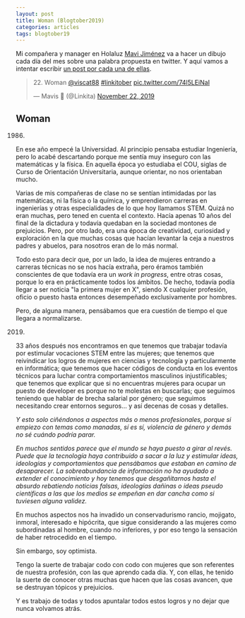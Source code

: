 ```yaml
---
layout: post
title: Woman (Blogtober2019)
categories: articles
tags: blogtober19
---
```


Mi compañera y manager en Holaluz [Mavi Jiménez](https://twitter.com/Linkita) va a hacer un dibujo cada día del mes sobre una palabra propuesta en twitter. Y aquí vamos a intentar escribir [un post por cada una de ellas](https://franiglesias.github.io/blogtober19-status/).

<blockquote class="twitter-tweet" data-conversation="none" data-theme="dark"><p lang="en" dir="ltr">22. Woman <a href="https://twitter.com/viscat88?ref_src=twsrc%5Etfw">@viscat88</a> <a href="https://twitter.com/hashtag/linkitober?src=hash&amp;ref_src=twsrc%5Etfw">#linkitober</a> <a href="https://t.co/74l5LEiNaI">pic.twitter.com/74l5LEiNaI</a></p>&mdash; Mavis 🎃 (@Linkita) <a href="https://twitter.com/Linkita/status/1197941347694587910?ref_src=twsrc%5Etfw">November 22, 2019</a></blockquote> <script async src="https://platform.twitter.com/widgets.js" charset="utf-8"></script>

## Woman

1986.

En ese año empecé la Universidad. Al principio pensaba estudiar Ingeniería, pero lo acabé descartando porque me sentía muy inseguro con las matemáticas y la física. En aquella época yo estudiaba el COU, siglas de Curso de Orientación Universitaria, aunque orientar, no nos orientaban mucho.

Varias de mis compañeras de clase no se sentían intimidadas por las matemáticas, ni la física o la química, y emprendieron carreras en ingenierías y otras especialidades de lo que hoy llamamos STEM. Quizá no eran muchas, pero tened en cuenta el contexto. Hacía apenas 10 años del final de la dictadura y todavía quedaban en la sociedad montones de prejuicios. Pero, por otro lado, era una época de creatividad, curiosidad y exploración en la que muchas cosas que hacían levantar la ceja a nuestros padres y abuelos, para nosotros eran de lo más normal.

Todo esto para decir que, por un lado, la idea de mujeres entrando a carreras técnicas no se nos hacía extraña, pero éramos también conscientes de que todavía era un *work in progress*, entre otras cosas, porque lo era en prácticamente todos los ámbitos. De hecho, todavía podía llegar a ser noticia "la primera mujer en X", siendo X cualquier profesión, oficio o puesto hasta entonces desempeñado exclusivamente por hombres.

Pero, de alguna manera, pensábamos que era cuestión de tiempo el que llegara a normalizarse.

2019.

33 años después nos encontramos en que tenemos que trabajar todavía por estimular vocaciones STEM entre las mujeres; que tenemos que reivindicar los logros de mujeres en ciencias y tecnología y particularmente en informática; que tenemos que hacer códigos de conducta en los eventos técnicos para luchar contra comportamientos masculinos injustificables; que tenemos que explicar que si no encuentras mujeres para ocupar un puesto de developer es porque no te molestas en buscarlas; que seguimos teniendo que hablar de brecha salarial por género; que seguimos necesitando crear entornos seguros… y así decenas de cosas y detalles.

*Y esto solo ciñéndonos a aspectos más o menos profesionales, porque si empiezo con temas como manadas, sí es sí, violencia de género y demás no sé cuándo podría parar.*

*En muchos sentidos parece que el mundo se haya puesto a girar al revés. Puede que la tecnología haya contribuido a sacar a la luz y estimular ideas, ideologías y comportamientos que pensábamos que estaban en camino de desaparecer. La sobreabundancia de información no ha ayudado a extender el conocimiento y hoy tenemos que desgañitarnos hasta el absurdo rebatiendo noticias falsas, ideologías dañinas o ideas pseudo científicas a las que los medios se empeñan en dar cancha como si tuviesen alguna validez.*

En muchos aspectos nos ha invadido un conservadurismo rancio, mojigato, inmoral, interesado e hipócrita, que sigue considerando a las mujeres como subordinadas al hombre, cuando no inferiores, y por eso tengo la sensación de haber retrocedido en el tiempo.

Sin embargo, soy optimista.

Tengo la suerte de trabajar codo con codo con mujeres que son referentes de nuestra profesión, con las que aprendo cada día. Y, con ellas, he tenido la suerte de conocer otras muchas que hacen que las cosas avancen, que se destruyan tópicos y prejuicios. 

Y es trabajo de todas y todos apuntalar todos estos logros y no dejar que nunca volvamos atrás.

